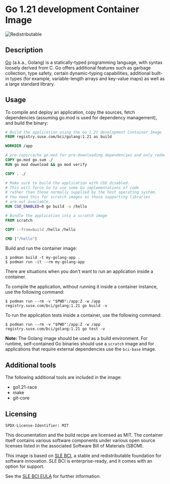 # Go 1.21 development Container Image

![Redistributable](https://img.shields.io/badge/Redistributable-Yes-green)

## Description

[Go](https://go.dev/) (a.k.a., Golang) is a statically-typed programming language, with syntax loosely derived from C. Go offers additional features such as garbage collection, type safety, certain dynamic-typing capabilities, additional built-in types (for example, variable-length arrays and key-value maps) as well as a large standard library.

## Usage

To compile and deploy an application, copy the sources, fetch dependencies (assuming go.mod is used for dependency management), and build the binary:

```Dockerfile
# Build the application using the Go 1.21 development Container Image
FROM registry.suse.com/bci/golang:1.21 as build

WORKDIR /app

# pre-copy/cache go.mod for pre-downloading dependencies and only redownloading them in subsequent builds if they change
COPY go.mod go.sum ./
RUN go mod download && go mod verify

COPY . ./

# Make sure to build the application with CGO disabled.
# This will force Go to use some Go implementations of code
# rather than those normally supplied by the host operating system.
# You need this for scratch images as those supporting libraries
# are not available.
RUN CGO_ENABLED=0 go build -o /hello

# Bundle the application into a scratch image
FROM scratch

COPY --from=build /hello /hello

CMD ["/hello"]
```

Build and run the container image:

```ShellSession
$ podman build -t my-golang-app .
$ podman run -it --rm my-golang-app
```

There are situations when you don't want to run an application inside a container.

To compile the application, without running it inside a container instance, use the following command:

```ShellSession
$ podman run --rm -v "$PWD":/app:Z -w /app registry.suse.com/bci/golang:1.21 go build -v
```

To run the application tests inside a container, use the following command:

```ShellSession
$ podman run --rm -v "$PWD":/app:Z -w /app registry.suse.com/bci/golang:1.21 go test -v
```

**Note:** The Golang image should be used as a build environment. For runtime, self-contained Go binaries should use a `scratch` image and for applications that require external dependencies use the `bci-base` image.

## Additional tools

The following additional tools are included in the image:

- go1.21-race
- make
- git-core



## Licensing

`SPDX-License-Identifier: MIT`

This documentation and the build recipe are licensed as MIT.
The container itself contains various software components under various open source licenses listed in the associated
Software Bill of Materials (SBOM).

This image is based on [SLE BCI](https://opensource.suse.com/bci/), a stable and redistributable foundation for software innovation. SLE BCI is enterprise-ready, and it comes with an option for support.

See the [SLE BCI EULA](https://www.suse.com/licensing/eula/#bci) for further information.
